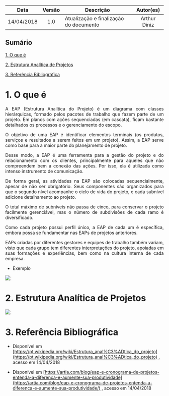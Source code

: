 | Data | Versão | Descrição | Autor(es) |
| :---: | :---: | --- | :---: |
| 14/04/2018 | 1.0 | Atualização e finalização do documento| Arthur Diniz |

## Sumário

[1. O que é](#1-o-que-é)

[2. Estrutura Analítica de Projetos](#2-estrutura-analítica-de-projetos)

[3. Referência Bibliográfica](#3-referência-bibliográfica)

# 1. O que é

<p align="justify"> A EAP (Estrutura Analítica do Projeto) é um diagrama com classes hierárquicas, formado pelos pacotes de trabalho que fazem parte de um projeto. Em planos com ações sequenciadas (em cascata), ficam bastante detalhados os processos e o gerenciamento do escopo. </p>

<p align="justify"> O objetivo de uma EAP é identificar elementos terminais (os produtos, serviços e resultados a serem feitos em um projeto). Assim, a EAP serve como base para a maior parte do planejamento de projeto.</p>

<p align="justify"> Desse modo, a EAP é uma ferramenta para a gestão do projeto e do relacionamento com os clientes, principalmente para aqueles que não compreendem bem a conexão das ações. Por isso, ela é utilizada como intenso instrumento de comunicação. </p>

<p align="justify"> De forma geral, as atividades na EAP são colocadas sequencialmente, apesar de não ser obrigatório. Seus componentes são organizados para que o segundo nível acompanhe o ciclo de vida do projeto, e cada subnível adicione detalhamento ao projeto. </p>

<p align="justify"> O total máximo de subníveis não passa de cinco, para conservar o projeto facilmente gerenciável, mas o número de subdivisões de cada ramo é diversificado. </p>

<p align="justify"> Como cada projeto possui perfil único, a EAP de cada um é específica, embora possa se fundamentar nas EAPs de projetos anteriores.</p>

<p align="justify"> EAPs criadas por diferentes gestores e equipes de trabalho também variam, visto que cada grupo tem diferentes interpretações do projeto, apoiadas em suas formações e experiências, bem como na cultura interna de cada empresa. </p>

- Exemplo

![](https://user-images.githubusercontent.com/18387694/38771194-1586630a-3ff5-11e8-96aa-35960dc0ac07.png)

# 2. Estrutura Analítica de Projetos

![](https://user-images.githubusercontent.com/18387694/38771168-7b223776-3ff4-11e8-8415-0a14c9de25ad.jpg)


# 3. Referência Bibliográfica

* Disponível em [https://pt.wikipedia.org/wiki/Estrutura_anal%C3%ADtica_do_projeto](https://pt.wikipedia.org/wiki/Estrutura_anal%C3%ADtica_do_projeto)
, acesso em 14/04/2018

* Disponível em [https://artia.com/blog/eap-e-cronograma-de-projetos-entenda-a-diferenca-e-aumente-sua-produtividade](https://artia.com/blog/eap-e-cronograma-de-projetos-entenda-a-diferenca-e-aumente-sua-produtividade/)
, acesso em 14/04/2018
